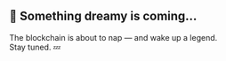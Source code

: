 ## 👀 Something dreamy is coming...
The blockchain is about to nap — and wake up a legend.  
Stay tuned. 💤  
